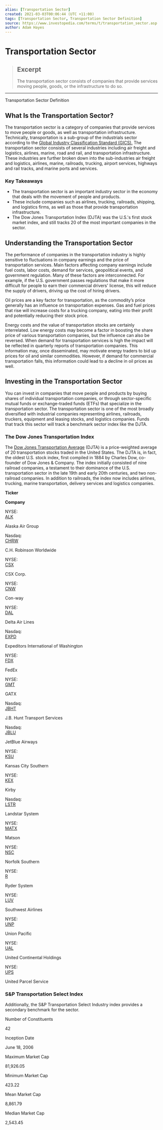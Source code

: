 ```yaml
---
alias: [Transportation Sector]
created: 2021-03-03T00:06:44 (UTC +11:00)
tags: [Transportation Sector, Transportation Sector Definition]
source: https://www.investopedia.com/terms/t/transportation_sector.asp
author: Adam Hayes
---
```


# Transportation Sector

> ## Excerpt
> The transportation sector consists of companies that provide services moving people, goods, or the infrastructure to do so.

---

Transportation Sector Definition
## What Is the Transportation Sector?

The transportation sector is a category of companies that provide services to move people or goods, as well as transportation infrastructure. Technically, transportation is a sub-group of the industrials sector according to the [Global Industry Classification Standard (GICS).](https://www.investopedia.com/terms/g/gics.asp) The transportation sector consists of several industries including air freight and logistics, airlines, marine, road and rail, and transportation infrastructure. These industries are further broken down into the sub-industries air freight and logistics, airlines, marine, railroads, trucking, airport services, highways and rail tracks, and marine ports and services.

### Key Takeaways

-   The transportation sector is an important industry sector in the economy that deals with the movement of people and products.
-   These include companies such as airlines, trucking, railroads, shipping, and logistics firms, as well as those that provide transportation infrastructure.
-   The Dow Jones Transportation Index (DJTA) was the U.S.'s first stock market index, and still tracks 20 of the most important companies in the sector.

## Understanding the Transportation Sector

The performance of companies in the transportation industry is highly sensitive to fluctuations in company earnings and the price of transportation services. Main factors affecting company earnings include fuel costs, labor costs, demand for services, geopolitical events, and government regulation. Many of these factors are interconnected. For example, if the U.S. government passes regulations that make it more difficult for people to earn their commercial drivers' license, this will reduce the supply of drivers, driving up the cost of hiring drivers.

Oil prices are a key factor for transportation, as the commodity’s price generally has an influence on transportation expenses. Gas and fuel prices that rise will increase costs for a trucking company, eating into their profit and potentially reducing their stock price.

Energy costs and the value of transportation stocks are certainly interrelated. Low energy costs may become a factor in boosting the share price of various transportation companies, but the influence can also be reversed. When demand for transportation services is high the impact will be reflected in quarterly reports of transportation companies. This information may, once disseminated, may motivate energy traders to bid up prices for oil and similar commodities. However, if demand for commercial transportation falls, this information could lead to a decline in oil prices as well.

## Investing in the Transportation Sector

You can invest in companies that move people and products by buying shares of individual transportation companies, or through sector-specific mutual funds or exchange-traded funds (ETFs) that specialize in the transportation sector. The transportation sector is one of the most broadly diversified with industrial companies representing airlines, railroads, truckers, equipment and leasing stocks, and logistics companies. Funds that track this sector will track a benchmark sector index like the DJTA.

### The Dow Jones Transportation Index

The [Dow Jones Transportation Average](https://www.investopedia.com/terms/d/djta.asp) (DJTA) is a price-weighted average of 20 transportation stocks traded in the United States. The DJTA is, in fact, the oldest U.S. stock index, first compiled in 1884 by Charles Dow, co-founder of Dow Jones & Company. The index initially consisted of nine railroad companies, a testament to their dominance of the U.S. transportation sector in the late 19th and early 20th centuries, and two non-railroad companies. In addition to railroads, the index now includes airlines, trucking, marine transportation, delivery services and logistics companies.

**Ticker**

**Company**

NYSE:  
[ALK](https://www.investopedia.com/markets/quote?tvwidgetsymbol=alk)

Alaska Air Group

Nasdaq:  
[CHRW](https://www.investopedia.com/markets/quote?tvwidgetsymbol=chrw)

C.H. Robinson Worldwide

NYSE:  
[CSX](https://www.investopedia.com/markets/quote?tvwidgetsymbol=csx)

CSX Corp.

NYSE:  
[CNW](https://www.investopedia.com/markets/)

Con-way

NYSE:  
[DAL](https://www.investopedia.com/markets/quote?tvwidgetsymbol=dal)

Delta Air Lines

Nasdaq:  
[EXPD](https://www.investopedia.com/markets/quote?tvwidgetsymbol=expd)

Expeditors International of Washington

NYSE:  
[FDX](https://www.investopedia.com/markets/quote?tvwidgetsymbol=fdx)

FedEx

NYSE:  
[GMT](https://www.investopedia.com/markets/)

GATX

Nasdaq:  
[JBHT](https://www.investopedia.com/markets/quote?tvwidgetsymbol=jbht)

J.B. Hunt Transport Services

Nasdaq:  
[JBLU](https://www.investopedia.com/markets/quote?tvwidgetsymbol=jblu)

JetBlue Airways

NYSE:  
[KSU](https://www.investopedia.com/markets/quote?tvwidgetsymbol=ksu)

Kansas City Southern

NYSE:  
[KEX](https://www.investopedia.com/markets/quote?tvwidgetsymbol=kex)

Kirby

Nasdaq:  
[LSTR](https://www.investopedia.com/markets/quote?tvwidgetsymbol=lstr)

Landstar System

NYSE:  
[MATX](https://www.investopedia.com/markets/quote?tvwidgetsymbol=matx)

Matson

NYSE:  
[NSC](https://www.investopedia.com/markets/quote?tvwidgetsymbol=nsc)

Norfolk Southern

NYSE:  
[R](https://www.investopedia.com/markets/quote?tvwidgetsymbol=r)

Ryder System

NYSE:  
[LUV](https://www.investopedia.com/markets/quote?tvwidgetsymbol=luv)

Southwest Airlines

NYSE:  
[UNP](https://www.investopedia.com/markets/quote?tvwidgetsymbol=unp)

Union Pacific

NYSE:  
[UAL](https://www.investopedia.com/markets/quote?tvwidgetsymbol=ual)

United Continental Holdings

NYSE:  
[UPS](https://www.investopedia.com/markets/quote?tvwidgetsymbol=ups)

United Parcel Service

### S&P Transportation Select Index

Additionally, the S&P Transportation Select Industry index provides a secondary benchmark for the sector.

Number of Constituents

42

Inception Date

June 18, 2006

  
Maximum Market Cap  

81,926.05

  
Minimum Market Cap  

423.22

  
Mean Market Cap  

8,861.79

  
Median Market Cap  

2,543.45
